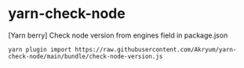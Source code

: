# yarn-check-node
[Yarn berry] Check node version from engines field in package.json

```
yarn plugin import https://raw.githubusercontent.com/Akryum/yarn-check-node/main/bundle/check-node-version.js
```
